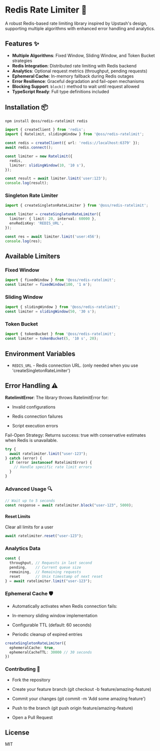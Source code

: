 # Redis Rate Limiter 🚀

A robust Redis-based rate limiting library inspired by Upstash's design, supporting multiple algorithms with enhanced error handling and analytics.

## Features ✨

- **Multiple Algorithms**: Fixed Window, Sliding Window, and Token Bucket strategies
- **Redis Integration**: Distributed rate limiting with Redis backend
- **Analytics**: Optional request metrics (throughput, pending requests)
- **Ephemeral Cache**: In-memory fallback during Redis outages
- **Error Resilience**: Graceful degradation and fail-open mechanisms
- **Blocking Support**: `block()` method to wait until request allowed
- **TypeScript Ready**: Full type definitions included

## Installation 📦

```bash
npm install @oss/redis-ratelimit redis
```


```ts
import { createClient } from 'redis';
import { Ratelimit, slidingWindow } from '@oss/redis-ratelimit';

const redis = createClient({ url: 'redis://localhost:6379' });
await redis.connect();

const limiter = new Ratelimit({
  redis,
  limiter: slidingWindow(10, '10 s'),
});

const result = await limiter.limit('user:123');
console.log(result);
```

### Singleton Rate Limiter

```ts
import { createSingletonRateLimiter } from '@oss/redis-ratelimit';

const limiter = createSingletonRateLimiter({
  limiter: { limit: 20, interval: 60000 },
  envRedisKey: 'REDIS_URL',
});

const res = await limiter.limit('user:456');
console.log(res);
```

## Available Limiters

### Fixed Window
```ts
import { fixedWindow } from '@oss/redis-ratelimit';
const limiter = fixedWindow(100, '1 m');
```

### Sliding Window
```ts
import { slidingWindow } from '@oss/redis-ratelimit';
const limiter = slidingWindow(50, '30 s');
```

### Token Bucket
```ts
import { tokenBucket } from '@oss/redis-ratelimit';
const limiter = tokenBucket(5, '10 s', 20);
```

## Environment Variables
- `REDIS_URL` - Redis connection URL. (only needed when you use 'createSingletonRateLimiter')

## Error Handling ⚠️
 **RatelimitError**: The library throws RatelimitError for:
- Invalid configurations

- Redis connection failures

- Script execution errors

Fail-Open Strategy: Returns success: true with conservative estimates when Redis is unavailable.
```ts
try {
  await ratelimiter.limit("user-123");
} catch (error) {
  if (error instanceof RatelimitError) {
    // Handle specific rate limit errors
  }
}
```
### Advanced Usage 🔍

```ts
// Wait up to 5 seconds
const response = await ratelimiter.block("user-123", 5000);
```
#### Reset Limits
Clear all limits for a user
```ts
await ratelimiter.reset("user-123");
```

### Analytics Data
```ts
const {
  throughput, // Requests in last second
  pending,    // Current queue size
  remaining,  // Remaining requests
  reset       // Unix timestamp of next reset
} = await ratelimiter.limit("user-123");
```

### Ephemeral Cache 🛡️
- Automatically activates when Redis connection fails:

- In-memory sliding window implementation

- Configurable TTL (default: 60 seconds)

- Periodic cleanup of expired entries
```ts
createSingletonRateLimiter({
  ephemeralCache: true,
  ephemeralCacheTTL: 30000 // 30 seconds
})
```

### Contributing 🤝
- Fork the repository

- Create your feature branch (git checkout -b feature/amazing-feature)

- Commit your changes (git commit -m 'Add some amazing feature')

- Push to the branch (git push origin feature/amazing-feature)

- Open a Pull Request



## License
MIT
